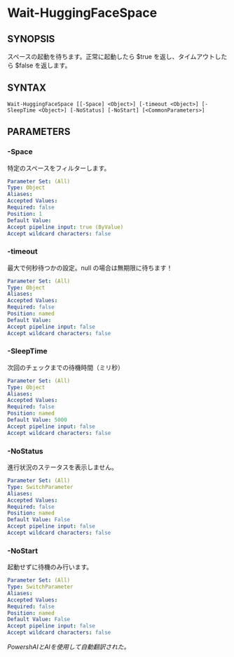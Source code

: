 ﻿---
external help file: powershai-help.xml
schema: 2.0.0
powershai: true
---

# Wait-HuggingFaceSpace

## SYNOPSIS <!--!= @#Synop !-->
スペースの起動を待ちます。正常に起動したら $true を返し、タイムアウトしたら $false を返します。

## SYNTAX <!--!= @#Syntax !-->

```
Wait-HuggingFaceSpace [[-Space] <Object>] [-timeout <Object>] [-SleepTime <Object>] [-NoStatus] [-NoStart] [<CommonParameters>]
```

## PARAMETERS <!--!= @#Params !-->

### -Space
特定のスペースをフィルターします。

```yml
Parameter Set: (All)
Type: Object
Aliases: 
Accepted Values: 
Required: false
Position: 1
Default Value: 
Accept pipeline input: true (ByValue)
Accept wildcard characters: false
```

### -timeout
最大で何秒待つかの設定。null の場合は無期限に待ちます！

```yml
Parameter Set: (All)
Type: Object
Aliases: 
Accepted Values: 
Required: false
Position: named
Default Value: 
Accept pipeline input: false
Accept wildcard characters: false
```

### -SleepTime
次回のチェックまでの待機時間（ミリ秒）

```yml
Parameter Set: (All)
Type: Object
Aliases: 
Accepted Values: 
Required: false
Position: named
Default Value: 5000
Accept pipeline input: false
Accept wildcard characters: false
```

### -NoStatus
進行状況のステータスを表示しません。

```yml
Parameter Set: (All)
Type: SwitchParameter
Aliases: 
Accepted Values: 
Required: false
Position: named
Default Value: False
Accept pipeline input: false
Accept wildcard characters: false
```

### -NoStart
起動せずに待機のみ行います。

```yml
Parameter Set: (All)
Type: SwitchParameter
Aliases: 
Accepted Values: 
Required: false
Position: named
Default Value: False
Accept pipeline input: false
Accept wildcard characters: false
```




<!--PowershaiAiDocBlockStart-->
_PowershAIとAIを使用して自動翻訳された。_
<!--PowershaiAiDocBlockEnd-->
